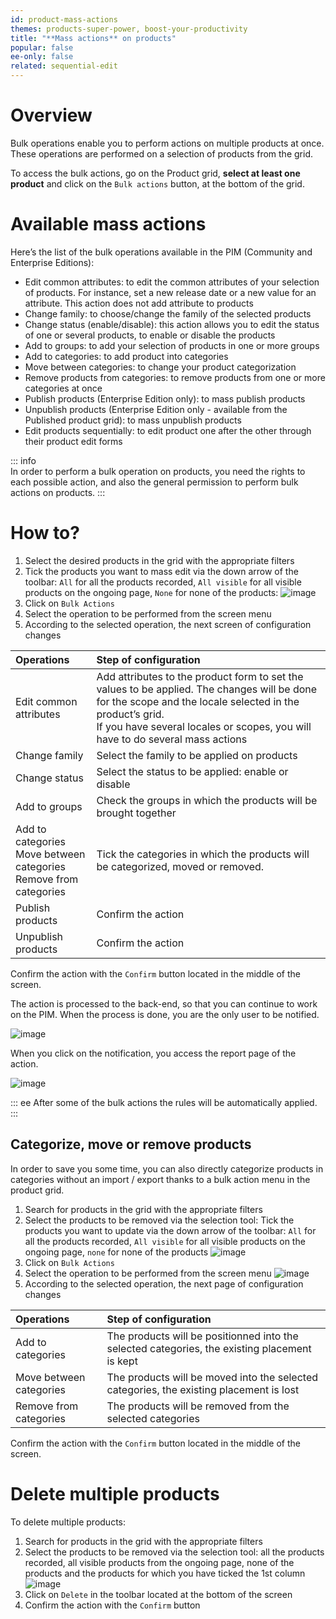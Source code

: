 ```yaml
---
id: product-mass-actions
themes: products-super-power, boost-your-productivity
title: "**Mass actions** on products"
popular: false
ee-only: false
related: sequential-edit
---
```


# Overview

Bulk operations enable you to perform actions on multiple products at once. These operations are performed on a selection of products from the grid.

To access the bulk actions, go on the Product grid, **select at least one product** and click on the `Bulk actions` button, at the bottom of the grid.

# Available mass actions
Here’s the list of the bulk operations available in the PIM (Community and Enterprise Editions):
  - Edit common attributes: to edit the common attributes of your selection of products. For instance, set a new release date or a new value for an attribute. This action does not add attribute to products
  - Change family: to choose/change the family of the selected products
  - Change status (enable/disable): this action allows you to edit the status of one or several products, to enable or disable the products
  - Add to groups: to add your selection of products in one or more groups
  - Add to categories: to add product into categories
  - Move between categories: to change your product categorization
  - Remove products from categories: to remove products from one or more categories at once
  - Publish products (Enterprise Edition only): to mass publish products
  - Unpublish products (Enterprise Edition only - available from the Published product grid): to mass unpublish products
  - Edit products sequentially: to edit product one after the other through their product edit forms


::: info  
In order to perform a bulk operation on products, you need the rights to each possible action, and also the general permission to perform bulk actions on products.
:::

# How to?

1.  Select the desired products in the grid with the appropriate filters
1.  Tick the products you want to mass edit via the down arrow of the toolbar: `All` for all the products recorded, `All visible` for all visible products on the ongoing page, `None` for none of the products:
  ![image](../img/dummy.png)
1.  Click on `Bulk Actions`
1.  Select the operation to be performed from the screen menu
1.  According to the selected operation, the next screen of configuration changes

| Operations  | Step of configuration  |
|:------------|:-----------------------|
| Edit common attributes  | Add attributes to the product form to set the values ​​to be applied. The changes will be done for the scope and the locale selected in the product’s grid. <br>If you have several locales or scopes, you will have to do several mass actions                  |
| Change family | Select the family to be applied on products   |
| Change status | Select the status to be applied: enable or disable  |
| Add to groups     | Check the groups in which the products will be brought together       |
| Add to categories<br>Move between categories<br>Remove from categories | Tick the categories in which the products will be categorized, moved or removed.   |
| Publish products  | Confirm the action     |
| Unpublish products  | Confirm the action     |

Confirm the action with the `Confirm` button located in the middle of the screen.

The action is processed to the back-end, so that you can continue to work on the PIM. When the process is done, you are the only user to be notified.

![image](../img/dummy.png)

When you click on the notification, you access the report page of the action.

![image](../img/dummy.png)

::: ee
After some of the bulk actions the rules will be automatically applied.
:::

## Categorize, move or remove products

In order to save you some time, you can also directly categorize products in categories without an import / export thanks to a bulk action menu in the product grid.

1.  Search for products in the grid with the appropriate filters
2.  Select the products to be removed via the selection tool: Tick the products you want to update via the down arrow of the toolbar: `All` for all the products recorded, `All visible` for all visible products on the ongoing page, `none` for none of the products
  ![image](../img/dummy.png)
3.  Click on `Bulk Actions`
4.  Select the operation to be performed from the screen menu
![image](../img/dummy.png)
5.  According to the selected operation, the next page of configuration changes


| Operations                  | Step of configuration |
|:----------------------------|:----------------------|
| Add to categories | The products will be positionned into the selected categories, the existing placement is kept |
| Move between categories     | The products will be moved into the selected categories, the existing placement is lost       |
| Remove from categories | The products will be removed from the selected categories                                     |

Confirm the action with the `Confirm` button located in the middle of the screen.

# Delete multiple products

To delete multiple products:
1.  Search for products in the grid with the appropriate filters
2.  Select the products to be removed via the selection tool: all the products recorded, all visible products from the ongoing page, none of the products and the products for which you have ticked the 1st column
![image](../img/dummy.png)
3.  Click on `Delete` in the toolbar located at the bottom of the screen
4.  Confirm the action with the `Confirm` button
